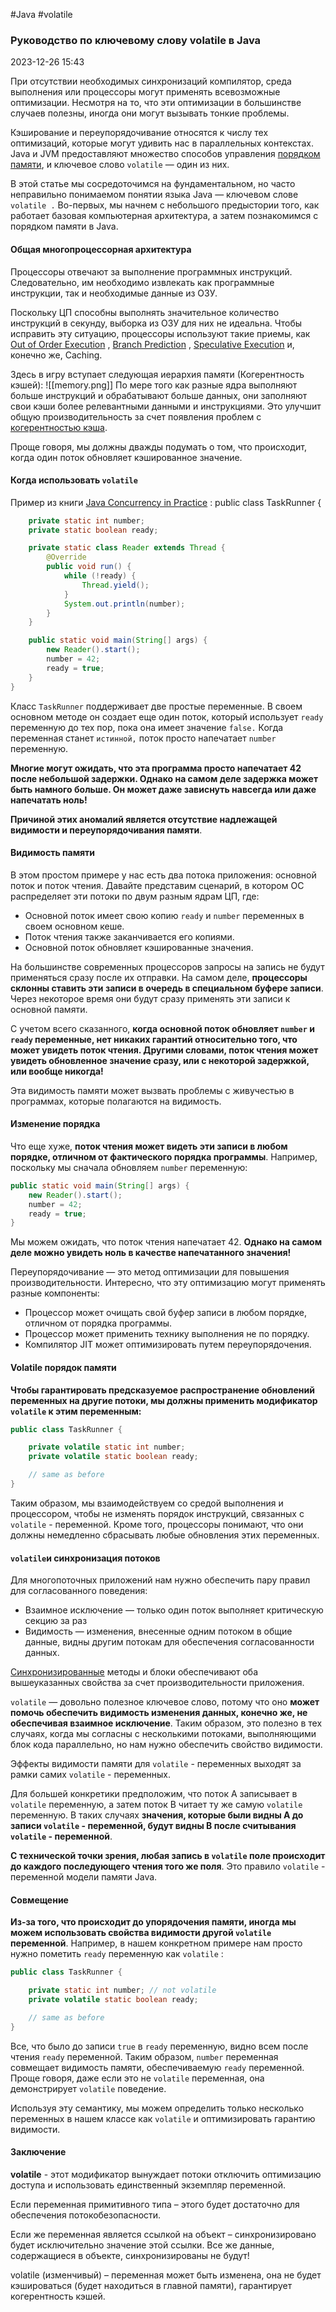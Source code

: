 #Java #volatile
### Руководство по ключевому слову volatile в Java ###

2023-12-26 15:43

При отсутствии необходимых синхронизаций компилятор, среда выполнения или процессоры могут применять всевозможные оптимизации. Несмотря на то, что эти оптимизации в большинстве случаев полезны, иногда они могут вызывать тонкие проблемы.

Кэширование и переупорядочивание относятся к числу тех оптимизаций, которые могут удивить нас в параллельных контекстах. Java и JVM предоставляют множество способов управления [порядком памяти](https://for-each.dev/lessons/b/-java-variable-handles), и ключевое слово `volatile` — один из них.

В этой статье мы сосредоточимся на фундаментальном, но часто неправильно понимаемом понятии языка Java — ключевом слове `volatile .` Во-первых, мы начнем с небольшого предыстории того, как работает базовая компьютерная архитектура, а затем познакомимся с порядком памяти в Java.

#### Общая многопроцессорная архитектура ####

Процессоры отвечают за выполнение программных инструкций. Следовательно, им необходимо извлекать как программные инструкции, так и необходимые данные из ОЗУ.

Поскольку ЦП способны выполнять значительное количество инструкций в секунду, выборка из ОЗУ для них не идеальна. Чтобы исправить эту ситуацию, процессоры используют такие приемы, как [Out of Order Execution](https://en.wikipedia.org/wiki/Out-of-order_execution) , [Branch Prediction](https://en.wikipedia.org/wiki/Branch_predictor) , [Speculative Execution](https://en.wikipedia.org/wiki/Speculative_execution) и, конечно же, Caching.

Здесь в игру вступает следующая иерархия памяти (Когерентность кэшей):
![[memory.png]]
По мере того как разные ядра выполняют больше инструкций и обрабатывают больше данных, они заполняют свои кэши более релевантными данными и инструкциями. Это улучшит общую производительность за счет появления проблем с [когерентностью кэша](https://en.wikipedia.org/wiki/Cache_coherence).

Проще говоря, мы должны дважды подумать о том, что происходит, когда один поток обновляет кэшированное значение.

#### **Когда использовать `volatile`**

Пример из книги [Java Concurrency in Practice](https://www.oreilly.com/library/view/java-concurrency-in/0321349601/) :
public class TaskRunner {
```java
    private static int number;
    private static boolean ready;

    private static class Reader extends Thread {
        @Override
        public void run() {
            while (!ready) {
                Thread.yield();
            }
            System.out.println(number);
        }
    }

    public static void main(String[] args) {
        new Reader().start();
        number = 42;
        ready = true;
    }
}
```
Класс `TaskRunner` поддерживает две простые переменные. В своем основном методе он создает еще один поток, который использует `ready` переменную до тех пор, пока она имеет значение `false.` Когда переменная станет `истинной,` поток просто напечатает `number` переменную.

**Многие могут ожидать, что эта программа просто напечатает 42 после небольшой задержки. Однако на самом деле задержка может быть намного больше. Он может даже зависнуть навсегда или даже напечатать ноль!**

**Причиной этих аномалий является отсутствие надлежащей видимости и переупорядочивания памяти**.

#### Видимость памяти ####

В этом простом примере у нас есть два потока приложения: основной поток и поток чтения. Давайте представим сценарий, в котором ОС распределяет эти потоки по двум разным ядрам ЦП, где:
- Основной поток имеет свою копию `ready` и `number` переменных в своем основном кеше.
- Поток чтения также заканчивается его копиями.
- Основной поток обновляет кэшированные значения.

На большинстве современных процессоров запросы на запись не будут применяться сразу после их отправки. На самом деле, **процессоры склонны ставить эти записи в очередь в специальном буфере записи**. Через некоторое время они будут сразу применять эти записи к основной памяти.

С учетом всего сказанного, **когда основной поток обновляет `number` и `ready` переменные, нет никаких гарантий относительно того, что может увидеть поток чтения. Другими словами, поток чтения может увидеть обновленное значение сразу, или с некоторой задержкой, или вообще никогда!**

Эта видимость памяти может вызвать проблемы с живучестью в программах, которые полагаются на видимость.

#### Изменение порядка ####

Что еще хуже, **поток чтения может видеть эти записи в любом порядке, отличном от фактического порядка программы**. Например, поскольку мы сначала обновляем `number` переменную:
```java
public static void main(String[] args) { 
    new Reader().start();
    number = 42; 
    ready = true; 
}
```
Мы можем ожидать, что поток чтения напечатает 42. **Однако на самом деле можно увидеть ноль в качестве напечатанного значения!**

Переупорядочивание — это метод оптимизации для повышения производительности. Интересно, что эту оптимизацию могут применять разные компоненты:
- Процессор может очищать свой буфер записи в любом порядке, отличном от порядка программы.
- Процессор может применить технику выполнения не по порядку.
- Компилятор JIT может оптимизировать путем переупорядочения.

#### Volatile порядок памяти

**Чтобы гарантировать предсказуемое распространение обновлений переменных на другие потоки, мы должны применить модификатор `volatile` к этим переменным:**
```java
public class TaskRunner {

    private volatile static int number;
    private volatile static boolean ready;

    // same as before
}
```
Таким образом, мы взаимодействуем со средой выполнения и процессором, чтобы не изменять порядок инструкций, связанных с `volatile` - переменной. Кроме того, процессоры понимают, что они должны немедленно сбрасывать любые обновления этих переменных.

#### **`volatile`и синхронизация потоков** ####

Для многопоточных приложений нам нужно обеспечить пару правил для согласованного поведения:
- Взаимное исключение — только один поток выполняет критическую секцию за раз
- Видимость — изменения, внесенные одним потоком в общие данные, видны другим потокам для обеспечения согласованности данных.

[Cинхронизированные](synchronized) методы и блоки обеспечивают оба вышеуказанных свойства за счет производительности приложения.

`volatile` — довольно полезное ключевое слово, потому что оно **может помочь обеспечить видимость изменения данных, конечно же, не обеспечивая взаимное исключение**. Таким образом, это полезно в тех случаях, когда мы согласны с несколькими потоками, выполняющими блок кода параллельно, но нам нужно обеспечить свойство видимости.

Эффекты видимости памяти для `volatile` - переменных выходят за рамки самих `volatile` - переменных.

Для большей конкретики предположим, что поток A записывает в `volatile` переменную, а затем поток B читает ту же самую `volatile` переменную. В таких случаях **значения, которые были видны A до записи `volatile` - переменной, будут видны B после считывания `volatile` - переменной**.

**С технической точки зрения, любая запись в `volatile` поле происходит до каждого последующего чтения того же поля**. Это правило `volatile` - переменной модели памяти Java.

#### Совмещение ####

**Из-за того, что происходит до упорядочения памяти, иногда мы можем использовать свойства видимости другой `volatile` переменной**. Например, в нашем конкретном примере нам просто нужно пометить `ready` переменную как `volatile` :
```java
public class TaskRunner {

    private static int number; // not volatile
    private volatile static boolean ready;

    // same as before
}
```
Все, что было до записи `true` в `ready` переменную, видно всем после чтения `ready` переменной. Таким образом, `number` переменная совмещает видимость памяти, обеспечиваемую `ready` переменной. Проще говоря, даже если это не `volatile` переменная, она демонстрирует `volatile` поведение.

Используя эту семантику, мы можем определить только несколько переменных в нашем классе как `volatile` и оптимизировать гарантию видимости.

#### **Заключение** ####

**volatile** - этот модификатор вынуждает потоки отключить оптимизацию доступа и использовать единственный экземпляр переменной.

Если переменная примитивного типа – этого будет достаточно для обеспечения потокобезопасности.

Если же переменная является ссылкой на объект – синхронизировано будет исключительно значение этой ссылки. Все же данные, содержащиеся в объекте, синхронизированы не будут!

volatile (изменчивый) – переменная может быть изменена, она не будет кэшироваться (будет находиться в главной памяти), гарантирует когерентность кэшей.


